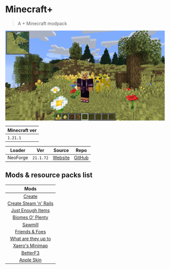 # Minecraft+
> A + Minecraft modpack

![thumbnail](assets/thumbnail.png)

| Minecraft ver |
| ------------- |
| `1.21.1`      |

| Loader   | Ver       | Source                                                       | Repo                                            |
| -------- | --------- | ------------------------------------------------------------ | ----------------------------------------------- |
| NeoForge | `21.1.72` | [Website](https://projects.neoforged.net/neoforged/neoforge) | [GitHub](https://github.com/neoforged/neoforge) |

## Mods & resource packs list

|                              Mods                              |
| :------------------------------------------------------------: |
|                    [Create](docs/Create.md)                    |
| [Create Steam 'n' Rails](docs/Create%20Steam%20'n'%20Rails.md) |
|       [Just Enough Items](docs/Just%20Enough%20Items.md)       |
|        [Biomes O' Plenty](docs/Biomes%20O'%20Plenty.md)        |
|                   [Sawmill](docs/Sawmill.md)                   |
|          [Friends & Foes](docs/Friends%20&%20Foes.md)          |
|   [What are they up to](docs/What%20are%20they%20up%20to.md)   |
|          [Xaero's Minimap](docs/Xaero's%20Minimap.md)          |
|                  [BetterF3](docs/BetterF3.md)                  |
|               [Apple Skin](docs/Apple%20Skin.md)               |

